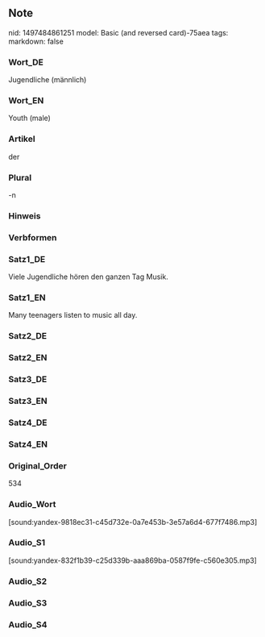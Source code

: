 ## Note
nid: 1497484861251
model: Basic (and reversed card)-75aea
tags: 
markdown: false

### Wort_DE
Jugendliche (männlich)

### Wort_EN
Youth (male)

### Artikel
der

### Plural
-n

### Hinweis


### Verbformen


### Satz1_DE
Viele Jugendliche hören den ganzen Tag Musik.

### Satz1_EN
Many teenagers listen to music all day.

### Satz2_DE


### Satz2_EN


### Satz3_DE


### Satz3_EN


### Satz4_DE


### Satz4_EN


### Original_Order
534

### Audio_Wort
[sound:yandex-9818ec31-c45d732e-0a7e453b-3e57a6d4-677f7486.mp3]

### Audio_S1
[sound:yandex-832f1b39-c25d339b-aaa869ba-0587f9fe-c560e305.mp3]

### Audio_S2


### Audio_S3


### Audio_S4

